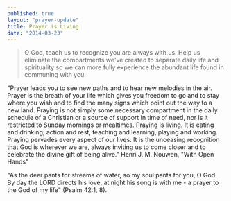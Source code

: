 ```yaml
---
published: true
layout: "prayer-update"
title: Prayer is Living
date: "2014-03-23"
---
```


>O God, teach us to recognize you are always with us.  Help us eliminate the compartments we've created to separate daily life and spirituality so we can more fully experience the abundant life found in communing with you! 

"Prayer leads you to see new paths and to hear new melodies in the air.  Prayer is the breath of your life which gives you freedom to go and to stay where you wish and to find the many signs which point out the way to a new land.  Praying is not simply some necessary compartment in the daily schedule of a Christian or a source of support in time of need, nor is it restricted to Sunday mornings or mealtimes.  Praying is living.  It is eating and drinking, action and rest, teaching and learning, playing and working.  Praying pervades every aspect of our lives.  It is the unceasing recognition that God is wherever we are, always inviting us to come closer and to celebrate the divine gift of being alive."
Henri J. M. Nouwen, "With Open Hands"

"As the deer pants for streams of water, so my soul pants for you, O God.
By day the LORD directs his love, at night his song is with me - a prayer to the God of my life" (Psalm 42:1, 8).